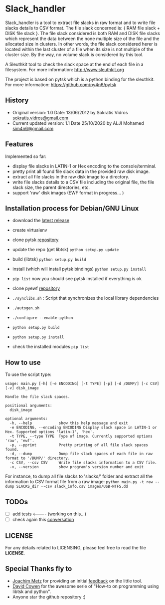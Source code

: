 Slack_handler
=============

Slack_handler is a tool to extract file slacks in raw format and to write file slacks details to CSV format. The file slack concerned is: { RAM file slack + DISK file slack }. The file slack considered is both RAM and DISK file slacks which represent the data between the none multiple size of the file and the allocated size in clusters. In other words, the file slack considered herer is located within the last cluster of a file when its size is not multiple of the cluster size. By the way, no volume slack is considered by this tool.

A Sleuthkit tool to check the slack space at the end of each file in a filesystem.  For more information: http://www.sleuthkit.org

The project is based on pytsk which is a python binding for the sleuthkit. For more information: https://github.com/py4n6/pytsk

## History

- Original version: 1.0 Date: 13/06/2012 by Sokratis Vidros <sokratis.vidros@gmail.com>
- Current updated version: 1.1 Date 25/10/2020 by ALJI Mohamed <sim4n6@gmail.com>

## Features

Implemented so far:
- display file slacks in LATIN-1 or Hex encoding to the console/terminal.
- pretty print all found file slack data in the provided raw disk image.
- extract all file slacks in the raw disk image to a directory.
- write file slacks details to a CSV file including the original file, the file slack size, the parent directories, etc.
- support 'raw' disk images (EWF format in progress... )

## Installation process for Debian/GNU Linux

- download the [latest release](https://github.com/Sim4n6/Slack_handler/releases/latest) 
- create virtualenv 
- clone pytsk [repository](https://github.com/py4n6/pytsk)
- update the repo (get libtsk) ``python setup.py update``
- build (libtsk) ``python setup.py build`` 
- install (which will install pytsk bindings) ``python setup.py ìnstall``
- ``pip list`` now you should see pytsk installed if everything is ok 
- clone pyewf [repository](https://github.com/libyal/libewf) 
- ``./synclibs.sh`` : Script that synchronizes the local library dependencies


- ``./autogen.sh`` 
- ``./configure --enable-python``
- ``python setup.py build``
- ``python setup.py install`` 
- check the installed modules `pip list`


## How to use


To use the script type: 

```
usage: main.py [-h] [-e ENCODING] [-t TYPE] [-p] [-d /DUMP/] [-c CSV] [-v] disk_image

Handle the file slack spaces.

positional arguments:
  disk_image

optional arguments:
  -h, --help            show this help message and exit
  -e ENCODING, --encoding ENCODING Display slack space in LATIN-1 or Hex. Supported options 'latin-1', 'hex'.
  -t TYPE, --type TYPE  Type of image. Currently supported options 'raw', 'ewf'.
  -p, --pprint          Pretty printing of all file slack spaces found.
  -d, --dump            Dump file slack spaces of each file in raw format to '/DUMP/' directory.
  -c CSV, --csv CSV     Write file slacks information to a CSV file.
  -v, --version         show program's version number and exit
```

For instance, to dump all file slacks to 'slacks/' folder and extract all the information to CSV format file from a raw image:
```python main.py -t raw --dump SLACKS_dir --csv slack_info.csv images/USB-NTFS.dd```

## TODOs 

- [ ] add tests <---- (working on this...)
- [ ] check again this [conversation](https://open-source-dfir.slack.com/archives/CBG3B0Y82/p1603636784070600)

## LICENSE

For any details related to LICENSING, please feel free to read the file **LICENSE**.

## Special Thanks fly to 

- [Joachim Metz](https://twitter.com/joachimmetz) for providing an initial [feedback](https://open-source-dfir.slack.com/archives/CBG3B0Y82/p1603636784070600) on the little tool.
- [David Cowen](https://www.hecfblog.com/2015/02/automating-dfir-how-to-series-on.html) for the awesome serie of "How-to on programming using libtsk and python".
- Anyone star the github repository :) 
